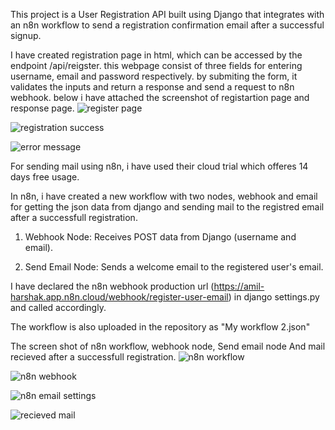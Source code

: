 This project is a User Registration API built using Django that integrates with an n8n workflow to send a registration confirmation email after a successful signup.

I have created registration page in html, which can be accessed by the endpoint /api/reigster. this webpage consist of three fields for entering username, email and password respectively. by submiting the form, it validates the inputs and return a response and send a request to n8n webhook. below i have attached the screenshot of registartion page and response page.
![register page](https://github.com/user-attachments/assets/9818a93a-347b-4563-a562-1ea0aaea281b)

![registration success](https://github.com/user-attachments/assets/928505e3-aab5-4808-8fd5-239264e4a18f)

![error message](https://github.com/user-attachments/assets/2e1d72bc-d5f7-4e9f-9fea-9b02b8e810ec)


For sending mail using n8n, i have used their cloud trial which offeres 14 days free usage.

In n8n, i have created a new workflow with two nodes, webhook and email for getting the json data from django and sending mail to the registred email after a successfull registration.

1. Webhook Node: Receives POST data from Django (username and email).

2. Send Email Node: Sends a welcome email to the registered user's email.

I have declared the n8n webhook production url (https://amil-harshak.app.n8n.cloud/webhook/register-user-email) in django settings.py and called accordingly.

The workflow is also uploaded in the repository as "My workflow 2.json"

The screen shot of n8n workflow, webhook node, Send email node And mail recieved after a successfull registration.
![n8n workflow](https://github.com/user-attachments/assets/c6359825-d642-48ab-a550-ce44933bfe76)

![n8n webhook](https://github.com/user-attachments/assets/de963de4-6722-4176-96a0-6848c7587d59)

![n8n email settings](https://github.com/user-attachments/assets/7e964410-36bb-4a74-a7a3-44efa80b135d)

![recieved mail](https://github.com/user-attachments/assets/d5e9f1e4-ac58-4863-a2bf-b6026fbcca9c)



